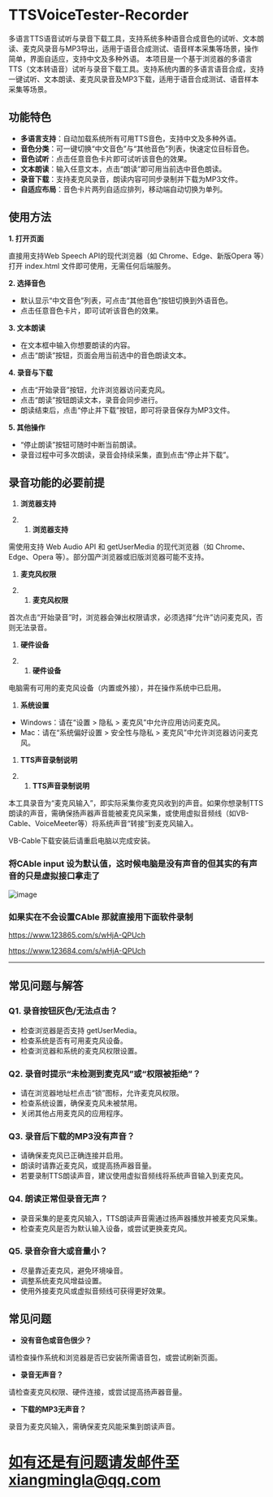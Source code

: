 # TTSVoiceTester-Recorder
多语言TTS语音试听与录音下载工具，支持系统多种语音合成音色的试听、文本朗读、麦克风录音与MP3导出，适用于语音合成测试、语音样本采集等场景，操作简单，界面自适应，支持中文及多种外语。
本项目是一个基于浏览器的多语言TTS（文本转语音）试听与录音下载工具。支持系统内置的多语言语音合成，支持一键试听、文本朗读、麦克风录音及MP3下载，适用于语音合成测试、语音样本采集等场景。

## **功能特色**

- **多语言支持**：自动加载系统所有可用TTS音色，支持中文及多种外语。
- **音色分类**：可一键切换“中文音色”与“其他音色”列表，快速定位目标音色。
- **音色试听**：点击任意音色卡片即可试听该音色的效果。
- **文本朗读**：输入任意文本，点击“朗读”即可用当前选中音色朗读。
- **录音下载**：支持麦克风录音，朗读内容可同步录制并下载为MP3文件。
- **自适应布局**：音色卡片两列自适应排列，移动端自动切换为单列。

## **使用方法**

**1. 打开页面**

直接用支持Web Speech API的现代浏览器（如 Chrome、Edge、新版Opera 等）打开 index.html 文件即可使用，无需任何后端服务。

**2. 选择音色**

- 默认显示“中文音色”列表，可点击“其他音色”按钮切换到外语音色。
- 点击任意音色卡片，即可试听该音色的效果。

**3. 文本朗读**

- 在文本框中输入你想要朗读的内容。
- 点击“朗读”按钮，页面会用当前选中的音色朗读文本。

**4. 录音与下载**

- 点击“开始录音”按钮，允许浏览器访问麦克风。
- 点击“朗读”按钮朗读文本，录音会同步进行。
- 朗读结束后，点击“停止并下载”按钮，即可将录音保存为MP3文件。

**5. 其他操作**

- “停止朗读”按钮可随时中断当前朗读。
- 录音过程中可多次朗读，录音会持续采集，直到点击“停止并下载”。

## **录音功能的必要前提**

1. **浏览器支持**

1. 1. **浏览器支持**

需使用支持 Web Audio API 和 getUserMedia 的现代浏览器（如 Chrome、Edge、Opera 等）。部分国产浏览器或旧版浏览器可能不支持。

1. **麦克风权限**

1. 1. **麦克风权限**

首次点击“开始录音”时，浏览器会弹出权限请求，必须选择“允许”访问麦克风，否则无法录音。

1. **硬件设备**

1. 1. **硬件设备**

电脑需有可用的麦克风设备（内置或外接），并在操作系统中已启用。

1. **系统设置**
- Windows：请在“设置 > 隐私 > 麦克风”中允许应用访问麦克风。
- Mac：请在“系统偏好设置 > 安全性与隐私 > 麦克风”中允许浏览器访问麦克风。

1. **TTS声音录制说明**

1. 1. **TTS声音录制说明**

本工具录音为“麦克风输入”，即实际采集你麦克风收到的声音。如果你想录制TTS朗读的声音，需确保扬声器声音能被麦克风采集，或使用虚拟音频线（如VB-Cable、VoiceMeeter等）将系统声音“转接”到麦克风输入。

VB-Cable下载安装后请重启电脑以完成安装。

### 将CAble input 设为默认值，这时候电脑是没有声音的但其实的有声音的只是虚拟接口拿走了

![image](https://github.com/user-attachments/assets/75098959-082a-43b1-9e8a-caf96d661925)


### 如果实在不会设置CAble 那就直接用下面软件录制

https://www.123865.com/s/wHjA-QPUch

https://www.123684.com/s/wHjA-QPUch

---

## **常见问题与解答**

### **Q1. 录音按钮灰色/无法点击？**

- 检查浏览器是否支持 getUserMedia。
- 检查系统是否有可用麦克风设备。
- 检查浏览器和系统的麦克风权限设置。

### **Q2. 录音时提示“未检测到麦克风”或“权限被拒绝”？**

- 请在浏览器地址栏点击“锁”图标，允许麦克风权限。
- 检查系统设置，确保麦克风未被禁用。
- 关闭其他占用麦克风的应用程序。

### **Q3. 录音后下载的MP3没有声音？**

- 请确保麦克风已正确连接并启用。
- 朗读时请靠近麦克风，或提高扬声器音量。
- 若要录制TTS朗读声音，建议使用虚拟音频线将系统声音输入到麦克风。

### **Q4. 朗读正常但录音无声？**

- 录音采集的是麦克风输入，TTS朗读声音需通过扬声器播放并被麦克风采集。
- 检查麦克风是否为默认输入设备，或尝试更换麦克风。

### **Q5. 录音杂音大或音量小？**

- 尽量靠近麦克风，避免环境噪音。
- 调整系统麦克风增益设置。
- 使用外接麦克风或虚拟音频线可获得更好效果。

## **常见问题**

- **没有音色或音色很少？**

请检查操作系统和浏览器是否已安装所需语音包，或尝试刷新页面。

- **录音无声音？**

请检查麦克风权限、硬件连接，或尝试提高扬声器音量。

- **下载的MP3无声音？**

录音为麦克风输入，需确保麦克风能采集到朗读声音。

# 如有还是有问题请发邮件至xiangmingla@qq.com
